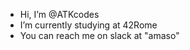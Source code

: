 - Hi, I’m @ATKcodes
- I’m currently studying at 42Rome
- You can reach me on slack at "amaso"

<!---
ATKcodes/ATKcodes is a ✨ special ✨ repository because its `README.md` (this file) appears on your GitHub profile.
You can click the Preview link to take a look at your changes.
--->
